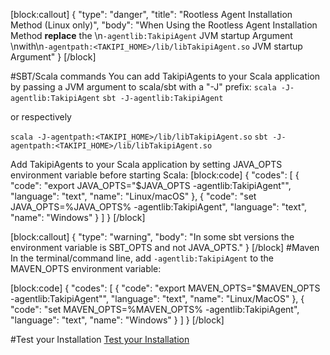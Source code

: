 [block:callout]
{
  "type": "danger",
  "title": "Rootless Agent Installation Method (Linux only)",
  "body": "When Using the Rootless Agent Installation Method **replace** the \n```-agentlib:TakipiAgent``` JVM startup Argument \nwith\n```-agentpath:<TAKIPI_HOME>/lib/libTakipiAgent.so``` JVM startup Argument"
}
[/block]

#SBT/Scala commands
You can add TakipiAgents to your Scala application by passing a JVM argument to scala/sbt with a "-J" prefix:
```scala -J-agentlib:TakipiAgent```
```sbt -J-agentlib:TakipiAgent```

 or respectively

```scala -J-agentpath:<TAKIPI_HOME>/lib/libTakipiAgent.so```
```sbt -J-agentpath:<TAKIPI_HOME>/lib/libTakipiAgent.so```

Add TakipiAgents to your Scala application by setting JAVA_OPTS environment variable before starting Scala:
[block:code]
{
  "codes": [
    {
      "code": "export JAVA_OPTS=\"$JAVA_OPTS -agentlib:TakipiAgent\"",
      "language": "text",
      "name": "Linux/macOS"
    },
    {
      "code": "set JAVA_OPTS=%JAVA_OPTS% -agentlib:TakipiAgent",
      "language": "text",
      "name": "Windows"
    }
  ]
}
[/block]

[block:callout]
{
  "type": "warning",
  "body": "In some sbt versions the environment variable is SBT_OPTS and not JAVA_OPTS."
}
[/block]
#Maven
In the terminal/command line, add ```-agentlib:TakipiAgent``` to the MAVEN_OPTS environment variable:

[block:code]
{
  "codes": [
    {
      "code": "export MAVEN_OPTS=\"$MAVEN_OPTS -agentlib:TakipiAgent\"",
      "language": "text",
      "name": "Linux/MacOS"
    },
    {
      "code": "set MAVEN_OPTS=%MAVEN_OPTS% -agentlib:TakipiAgent",
      "language": "text",
      "name": "Windows"
    }
  ]
}
[/block]

#Test your Installation
[Test your Installation](doc:test-your-installation)